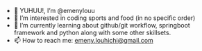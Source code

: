 - 👋 YUHUU!, I’m @emenylouu
- 👀 I’m interested in coding sports and food (in no specific order)
- 🌱 I’m currently learning about github/git workflow, springboot framework and python along with some other skillsets.
- 📫 How to reach me: emeny.louhichi@gmail.com


